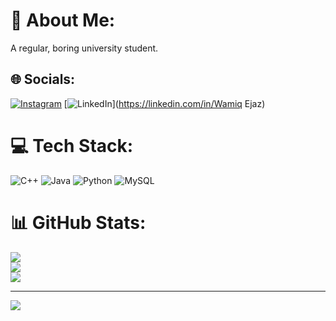 # 💫 About Me:
A regular, boring university student.


## 🌐 Socials:
[![Instagram](https://img.shields.io/badge/Instagram-%23E4405F.svg?logo=Instagram&logoColor=white)](https://instagram.com/wamiq_3.0) [![LinkedIn](https://img.shields.io/badge/LinkedIn-%230077B5.svg?logo=linkedin&logoColor=white)](https://linkedin.com/in/Wamiq Ejaz) 

# 💻 Tech Stack:
![C++](https://img.shields.io/badge/c++-%2300599C.svg?style=for-the-badge&logo=c%2B%2B&logoColor=white) ![Java](https://img.shields.io/badge/java-%23ED8B00.svg?style=for-the-badge&logo=openjdk&logoColor=white) ![Python](https://img.shields.io/badge/python-3670A0?style=for-the-badge&logo=python&logoColor=ffdd54) ![MySQL](https://img.shields.io/badge/mysql-4479A1.svg?style=for-the-badge&logo=mysql&logoColor=white)
# 📊 GitHub Stats:
![](https://github-readme-stats.vercel.app/api?username=WAM-07&theme=neon&hide_border=false&include_all_commits=true&count_private=true)<br/>
![](https://github-readme-streak-stats.herokuapp.com/?user=WAM-07&theme=neon&hide_border=false)<br/>
![](https://github-readme-stats.vercel.app/api/top-langs/?username=WAM-07&theme=neon&hide_border=false&include_all_commits=true&count_private=true&layout=compact)

---
[![](https://visitcount.itsvg.in/api?id=WAM-07&icon=0&color=0)](https://visitcount.itsvg.in)

<!-- Proudly created with GPRM ( https://gprm.itsvg.in ) -->
